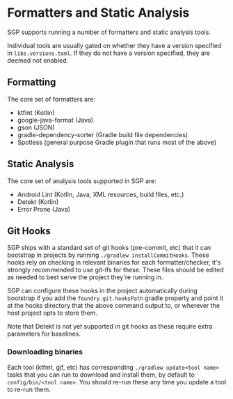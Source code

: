 Formatters and Static Analysis
==============================

SGP supports running a number of formatters and static analysis tools.

Individual tools are usually gated on whether they have a version specified in `libs.versions.toml`. If they do not have a version specified, they are deemed not enabled.

## Formatting

The core set of formatters are:

- ktfmt (Kotlin)
- google-java-format (Java)
- gson (JSON)
- gradle-dependency-sorter (Gradle build file dependencies)
- Spotless (general purpose Gradle plugin that runs most of the above)

## Static Analysis

The core set of analysis tools supported in SGP are:

- Android Lint (Kotlin, Java, XML resources, build files, etc.)
- Detekt (Kotlin)
- Error Prone (Java)

## Git Hooks

SGP ships with a standard set of git hooks (pre-commit, etc) that it can bootstrap in projects by running `./gradlew installCommitHooks`. These hooks rely on checking in relevant binaries for each formatter/checker, it's strongly recommended to use git-lfs for these. These files should be edited as needed to best serve the project they're running in.

SGP can configure these hooks in the project automatically during bootstrap if you add the `foundry.git.hooksPath` gradle property and point it at the hooks directory that the above command output to, or wherever the host project opts to store them.

Note that Detekt is not yet supported in git hooks as these require extra parameters for baselines.

### Downloading binaries

Each tool (ktfmt, gjf, etc) has corresponding `./gradlew update<tool name>` tasks that you can run to download and install them, by default to `config/bin/<tool name>`. You should re-run these any time you update a tool to re-run them.